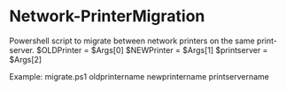 # Network-PrinterMigration
Powershell script to migrate between network printers on the same print-server.
$OLDPrinter = $Args[0]
$NEWPrinter = $Args[1]
$printserver = $Args[2]

Example:
migrate.ps1 oldprintername newprintername printservername
